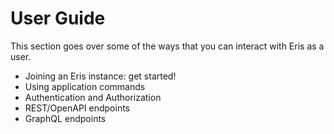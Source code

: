 # User Guide

This section goes over some of the ways that you can interact with Eris as a user.

* Joining an Eris instance: get started!
* Using application commands
* Authentication and Authorization
* REST/OpenAPI endpoints
* GraphQL endpoints